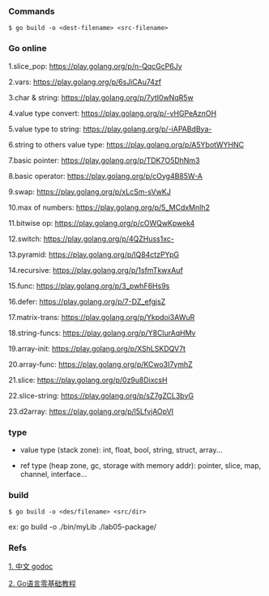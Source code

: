 ### Commands

	$ go build -o <dest-filename> <src-filename>

### Go online

1.slice_pop: https://play.golang.org/p/n-QqcGcP6Jy

2.vars: https://play.golang.org/p/6sJiCAu74zf

3.char & string: https://play.golang.org/p/7ytI0wNqR5w

4.value type convert: https://play.golang.org/p/-vHGPeAznOH

5.value type to string: https://play.golang.org/p/-iAPABdBya-

6.string to others value type: https://play.golang.org/p/A5YbotWYHNC

7.basic pointer: https://play.golang.org/p/TDK7O5DhNm3

8.basic operator: https://play.golang.org/p/cOyg4B85W-A

9.swap: https://play.golang.org/p/xLcSm-sVwKJ

10.max of numbers: https://play.golang.org/p/5_MCdxMnlh2

11.bitwise op: https://play.golang.org/p/cOWQwKpwek4

12.switch: https://play.golang.org/p/4QZHuss1xc-

13.pyramid: https://play.golang.org/p/lQ84ctzPYpG

14.recursive: https://play.golang.org/p/1sfmTkwxAuf

15.func: https://play.golang.org/p/3_pwhF6Hs9s

16.defer: https://play.golang.org/p/7-DZ_efgjsZ

17.matrix-trans: https://play.golang.org/p/Ykpdoi3AWuR

18.string-funcs: https://play.golang.org/p/Y8ClurAqHMv

19.array-init: https://play.golang.org/p/XShLSKDQV7t

20.array-func: https://play.golang.org/p/KCwo3I7ymhZ

21.slice: https://play.golang.org/p/0z9u8DixcsH

22.slice-string: https://play.golang.org/p/sZ7gZCL3byG

23.d2array: https://play.golang.org/p/l5LfvjAOpVI


### type

* value type (stack zone): int, float, bool, string, struct, array...

* ref type (heap zone, gc, storage with memory addr): pointer, slice, map, channel, interface...

### build

	$ go build -o <des/filename> <src/dir>

ex: go build -o ./bin/myLib ./lab05-package/

### Refs

[1. 中文 godoc](https://studygolang.com/pkgdoc)

[2. Go语言零基础教程](https://www.youtube.com/playlist?list=PLmOn9nNkQxJFWlwItS-iI3C-4jeARUNjq)

